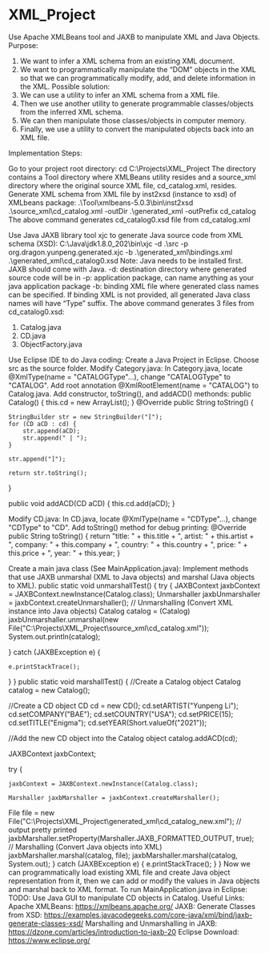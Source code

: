 # XML_Project

Use Apache XMLBeans tool and JAXB to manipulate XML and Java Objects.
Purpose:
1.	We want to infer a XML schema from an existing XML document.
2.	We want to programmatically manipulate the “DOM” objects in the XML so that we can programmatically modify, add, and delete information in the XML.
Possible solution:
1.	We can use a utility to infer an XML schema from a XML file.
2.	Then we use another utility to generate programmable classes/objects from the inferred XML schema.
3.	We can then manipulate those classes/objects in computer memory.
4.	Finally, we use a utility to convert the manipulated objects back into an XML file.

Implementation Steps:

Go to your project root directory: 
cd C:\Projects\XML_Project 
The directory contains a Tool directory where XMLBeans utility resides and a source_xml directory where the original source XML file, cd_catalog.xml, resides.
Generate XML schema from XML file by inst2xsd (instance to xsd) of XMLbeans package: 
.\Tool\xmlbeans-5.0.3\bin\inst2xsd .\source_xml\cd_catalog.xml -outDir .\generated_xml -outPrefix cd_catalog 
The above command generates cd_catalog0.xsd file from cd_catalog.xml

Use Java JAXB library tool xjc to generate Java source code from XML schema (XSD): 
C:\Java\jdk1.8.0_202\bin\xjc -d .\src -p org.dragon.yunpeng.generated.xjc -b .\generated_xml\bindings.xml .\generated_xml\cd_catalog0.xsd
Note: Java needs to be installed first.  JAXB should come with Java. 
-d: destination directory where generated source code will be in 
-p: application package, can name anything as your java application package 
-b: binding XML file where generated class names can be specified.  If binding XML is not provided, all generated Java class names will have “Type” suffix.
The above command generates 3 files from cd_catalog0.xsd:
1.	Catalog.java
2.	CD.java
3.	ObjectFactory.java

Use Eclipse IDE to do Java coding:
Create a Java Project in Eclipse.
Choose src as the source folder.
Modify Category.java: 
In Category.java, locate @XmlType(name = "CATALOGType"...), change "CATALOGType" to "CATALOG".
Add root annotation @XmlRootElement(name = "CATALOG") to Catalog.java. 
Add constructor, toString(), and addACD() methonds: 
public Catalog() { this.cd = new ArrayList(); }
@Override
public String toString() {

	StringBuilder str = new StringBuilder("[");
	for (CD aCD : cd) {
		str.append(aCD);
		str.append(" | ");
	}

	str.append("]");

	return str.toString();
}

public void addACD(CD aCD) {
	this.cd.add(aCD);
}

Modify CD.java:
 In CD.java, locate @XmlType(name = "CDType"...), change "CDType" to "CD". 
Add toString() method for debug printing: 
@Override 
public String toString() { 
return "title: " + this.title + ", artist: " + this.artist + ", company: " + this.company + ", country: " + this.country + ", price: " + this.price + ", year: " + this.year;
}

Create a main java class (See MainApplication.java): Implement methods that use JAXB unmarshal (XML to Java objects) and marshal (Java objects to XML).
public static void unmarshallTest() { 
try {
 	JAXBContext jaxbContext = JAXBContext.newInstance(Catalog.class);
Unmarshaller jaxbUnmarshaller = jaxbContext.createUnmarshaller();
// Unmarshalling (Convert XML instance into Java objects)
Catalog catalog = (Catalog) jaxbUnmarshaller.unmarshal(new	File("C:\Projects\XML_Project\source_xml\cd_catalog.xml"));
	System.out.println(catalog);

} catch (JAXBException e) {

	e.printStackTrace();
}
}
public static void marshallTest() {
//Create a Catalog object
Catalog catalog = new Catalog();

//Create a CD object
CD cd = new CD();
cd.setARTIST("Yunpeng Li");
cd.setCOMPANY("BAE");
cd.setCOUNTRY("USA");
cd.setPRICE(15);
cd.setTITLE("Enigma");
cd.setYEAR(Short.valueOf("2021"));

//Add the new CD object into the Catalog object
catalog.addACD(cd);

JAXBContext jaxbContext;

try {

	jaxbContext = JAXBContext.newInstance(Catalog.class);

	Marshaller jaxbMarshaller = jaxbContext.createMarshaller();
   File file = new File("C:\Projects\XML_Project\generated_xml\cd_catalog_new.xml");
// output pretty printed 
jaxbMarshaller.setProperty(Marshaller.JAXB_FORMATTED_OUTPUT, true);
	// Marshalling (Convert Java objects into XML)
	jaxbMarshaller.marshal(catalog, file);
	jaxbMarshaller.marshal(catalog, System.out);
} catch (JAXBException e) {
	e.printStackTrace();
}
}
Now we can programmatically load existing XML file and create Java object representation from it, then we can add or modify the values in Java objects and marshal back to XML format.
To run MainApplication.java in Eclipse:
TODO: Use Java GUI to manipulate CD objects in Catalog.
Useful Links:
Apache XMLBeans: https://xmlbeans.apache.org/
JAXB: Generate Classes from XSD: https://examples.javacodegeeks.com/core-java/xml/bind/jaxb-generate-classes-xsd/
Marshalling and Unmarshalling in JAXB: https://dzone.com/articles/introduction-to-jaxb-20
Eclipse Download: https://www.eclipse.org/


